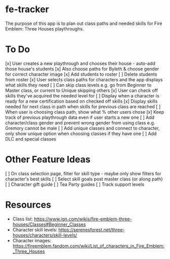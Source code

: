 # fe-tracker

The purpose of this app is to plan out class paths and needed skills for Fire Emblem: Three Houses playthroughs.

# To Do

[x] User creates a new playthrough and chooses their house - auto-add those house's students
[x] Also choose paths for Byleth & choose gender for correct character image
[x] Add students to roster
[ ] Delete students from roster
[x] User selects class paths for characters and the app displays what skills they need
[ ] Can skip class levels e.g. go from Beginner to Master class, or current to Unique skipping others
[x] User can check off skills they've acquired the needed level for
[ ] Display when a character is ready for a new certification based on checked off skills
[x] Display skills needed for next class in path when skills for previous class are reached
[ ] When user is choosing class path, show what % other users chose
[x] Keep track of previous playthrough data even if user starts a new one
[ ] Add character/class gender and prevent wrong gender from using class e.g. Gremory cannot be male
[ ] Add unique classes and connect to character, only show unique option when choosing classes if they have one
[ ] Add DLC and special classes

# Other Feature Ideas

[ ] On class selection page, filter for skill type - maybe only show filters for character's best skills
[ ] Select skill goals post master class (or along path)
[ ] Character gift guide
[ ] Tea Party guides
[ ] Track support levels

# Resources

-   Class list: https://www.ign.com/wikis/fire-emblem-three-houses/Classes#Beginner_Classes
-   Character skill levels: https://serenesforest.net/three-houses/characters/skill-levels/
-   Character images: https://fireemblem.fandom.com/wiki/List_of_characters_in_Fire_Emblem:_Three_Houses
